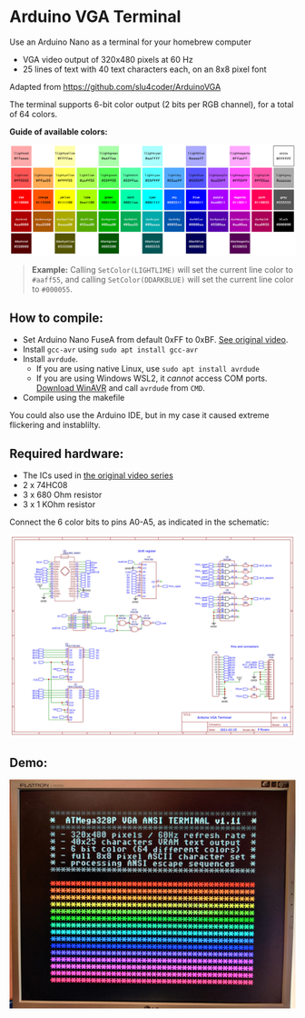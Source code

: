 # Arduino VGA Terminal

Use an Arduino Nano as a terminal for your homebrew computer
- VGA video output of 320x480 pixels at 60 Hz 
- 25 lines of text with 40 text characters each, on an 8x8 pixel font

Adapted from https://github.com/slu4coder/ArduinoVGA


The terminal supports 6-bit color output (2 bits per RGB channel), for a total of 64 colors.

**Guide of available colors:**

![Colors](https://github.com/p-rivero/ArduinoVGA/blob/main/IMG/6bit_colors.jpg?raw=true)

> **Example:** Calling `SetColor(LIGHTLIME)` will set the current line color to `#aaff55`, and calling `SetColor(DDARKBLUE)` will set the current line color to `#000055`.

## How to compile:

- Set Arduino Nano FuseA from default 0xFF to 0xBF. [See original video](https://youtu.be/Id3VYybrcws?t=269).
- Install `gcc-avr` using `sudo apt install gcc-avr`
- Install `avrdude`.
    - If you are using native Linux, use `sudo apt install avrdude`
    - If you are using Windows WSL2, it *cannot* access COM ports. [Download WinAVR](https://sourceforge.net/projects/winavr/) and call `avrdude` from `CMD`.
- Compile using the makefile

You could also use the Arduino IDE, but in my case it caused extreme flickering and instablilty.


## Required hardware:

- The ICs used in [the original video series](https://youtu.be/jUoR5ICCepA)
- 2 x 74HC08
- 3 x 680 Ohm resistor
- 3 x 1 KOhm resistor

Connect the 6 color bits to pins A0-A5, as indicated in the schematic:

![Schematic](https://github.com/p-rivero/ArduinoVGA/blob/main/IMG/Schematic.jpg?raw=true)


## Demo:

![Demo](https://github.com/p-rivero/ArduinoVGA/blob/main/IMG/demo_6bit.jpg?raw=true)
